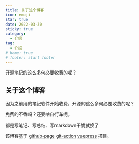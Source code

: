 ```yaml
---
title: 关于这个博客
icon: emoji
star: true
date: 2022-03-30
sticky: true
category:
  - 介绍
tag:
  - 介绍
# home: true
# footer: start footer
---
```


开源笔记的这么多何必要收费的呢？

<!-- more -->

## 关于这个博客

因为之前用的笔记软件开始收费，开源的这么多何必要收费的呢？

免费的不香吗？还要啥自行车呢。

都是写笔记、写总结、写markdown干脆就换了

该博客基于
 [github-page]() [git-action]() [vuepress]()
搭建。
